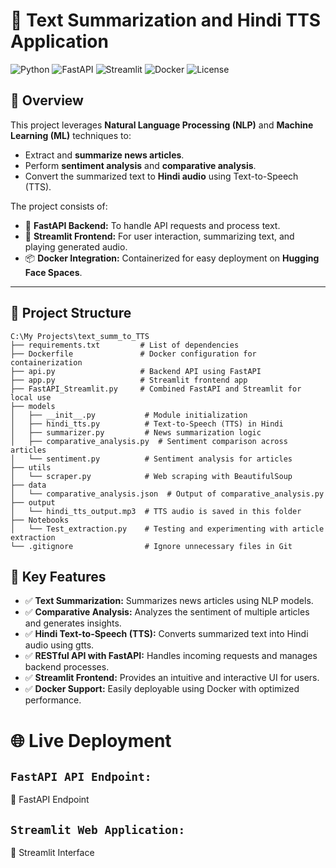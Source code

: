 # 📰 Text Summarization and Hindi TTS Application

![Python](https://img.shields.io/badge/Python-3.11-blue)
![FastAPI](https://img.shields.io/badge/FastAPI-0.100-green)
![Streamlit](https://img.shields.io/badge/Streamlit-1.44.0-red)
![Docker](https://img.shields.io/badge/Docker-Enabled-lightblue)
![License](https://img.shields.io/badge/License-MIT-yellow)

## 🚀 Overview
This project leverages **Natural Language Processing (NLP)** and **Machine Learning (ML)** techniques to:
- Extract and **summarize news articles**.
- Perform **sentiment analysis** and **comparative analysis**.
- Convert the summarized text to **Hindi audio** using Text-to-Speech (TTS).

The project consists of:
- 🎯 **FastAPI Backend:** To handle API requests and process text.
- 🎨 **Streamlit Frontend:** For user interaction, summarizing text, and playing generated audio.
- 📦 **Docker Integration:** Containerized for easy deployment on **Hugging Face Spaces**.

---

## 📂 Project Structure

```
C:\My Projects\text_summ_to_TTS
├── requirements.txt         # List of dependencies
├── Dockerfile               # Docker configuration for containerization
├── api.py                   # Backend API using FastAPI
├── app.py                   # Streamlit frontend app
├── FastAPI_Streamlit.py     # Combined FastAPI and Streamlit for local use
├── models
│   ├── __init__.py           # Module initialization
│   ├── hindi_tts.py          # Text-to-Speech (TTS) in Hindi
│   ├── summarizer.py         # News summarization logic
│   ├── comparative_analysis.py  # Sentiment comparison across articles
│   └── sentiment.py          # Sentiment analysis for articles
├── utils
│   └── scraper.py            # Web scraping with BeautifulSoup
├── data
│   └── comparative_analysis.json  # Output of comparative_analysis.py
├── output
│   └── hindi_tts_output.mp3  # TTS audio is saved in this folder
├── Notebooks
│   └── Test_extraction.py    # Testing and experimenting with article extraction
└── .gitignore                # Ignore unnecessary files in Git
```

## 🎯 Key Features

- ✅ **Text Summarization:** Summarizes news articles using NLP models.
- ✅ **Comparative Analysis:** Analyzes the sentiment of multiple articles and generates insights.
- ✅ **Hindi Text-to-Speech (TTS):** Converts summarized text into Hindi audio using gtts.
- ✅ **RESTful API with FastAPI:** Handles incoming requests and manages backend processes.
- ✅ **Streamlit Frontend:** Provides an intuitive and interactive UI for users.
- ✅ **Docker Support:** Easily deployable using Docker with optimized performance.

# 🌐 Live Deployment

## `FastAPI API Endpoint:`
🚀 FastAPI Endpoint

## `Streamlit Web Application:`
🎨 Streamlit Interface
